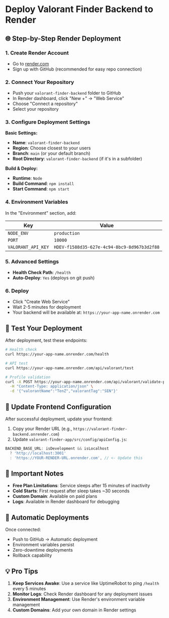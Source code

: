 # Deploy Valorant Finder Backend to Render

## 🌐 Step-by-Step Render Deployment

### 1. **Create Render Account**
- Go to [render.com](https://render.com)
- Sign up with GitHub (recommended for easy repo connection)

### 2. **Connect Your Repository**
- Push your `valorant-finder-backend` folder to GitHub
- In Render dashboard, click "New +" → "Web Service"
- Choose "Connect a repository"
- Select your repository

### 3. **Configure Deployment Settings**

**Basic Settings:**
- **Name**: `valorant-finder-backend`
- **Region**: Choose closest to your users
- **Branch**: `main` (or your default branch)
- **Root Directory**: `valorant-finder-backend` (if it's in a subfolder)

**Build & Deploy:**
- **Runtime**: `Node`
- **Build Command**: `npm install`
- **Start Command**: `npm start`

### 4. **Environment Variables**
In the "Environment" section, add:

| Key | Value |
|-----|-------|
| `NODE_ENV` | `production` |
| `PORT` | `10000` |
| `VALORANT_API_KEY` | `HDEV-f1588d35-627e-4c94-8bc9-8d967b3d2f88` |

### 5. **Advanced Settings**
- **Health Check Path**: `/health`
- **Auto-Deploy**: `Yes` (deploys on git push)

### 6. **Deploy**
- Click "Create Web Service"
- Wait 2-5 minutes for deployment
- Your backend will be available at: `https://your-app-name.onrender.com`

## 🧪 **Test Your Deployment**

After deployment, test these endpoints:

```bash
# Health check
curl https://your-app-name.onrender.com/health

# API test
curl https://your-app-name.onrender.com/api/valorant/test

# Profile validation
curl -X POST https://your-app-name.onrender.com/api/valorant/validate-profile \
  -H "Content-Type: application/json" \
  -d '{"valorantName":"TenZ","valorantTag":"SEN"}'
```

## 🔧 **Update Frontend Configuration**

After successful deployment, update your frontend:

1. Copy your Render URL (e.g., `https://valorant-finder-backend.onrender.com`)
2. Update `valorant-finder-app/src/config/apiConfig.js`:

```javascript
BACKEND_BASE_URL: isDevelopment && isLocalhost 
  ? 'http://localhost:3001' 
  : 'https://YOUR-RENDER-URL.onrender.com', // <- Update this
```

## 🚨 **Important Notes**

- **Free Plan Limitations**: Service sleeps after 15 minutes of inactivity
- **Cold Starts**: First request after sleep takes ~30 seconds
- **Custom Domain**: Available on paid plans
- **Logs**: Available in Render dashboard for debugging

## 🔄 **Automatic Deployments**

Once connected:
- Push to GitHub → Automatic deployment
- Environment variables persist
- Zero-downtime deployments
- Rollback capability

## 💡 **Pro Tips**

1. **Keep Services Awake**: Use a service like UptimeRobot to ping `/health` every 5 minutes
2. **Monitor Logs**: Check Render dashboard for any deployment issues
3. **Environment Management**: Use Render's environment variable management
4. **Custom Domains**: Add your own domain in Render settings 